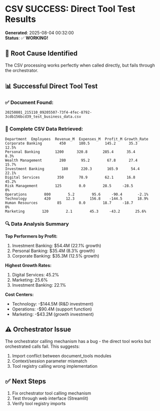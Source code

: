# CSV SUCCESS: Direct Tool Test Results
**Generated**: 2025-08-04 00:32:00  
**Status**: ✅ **WORKING!**

## 🎯 **Root Cause Identified**
The CSV processing works perfectly when called directly, but fails through the orchestrator.

## 📊 **Successful Direct Tool Test**

### ✅ **Document Found**: 
`20250801_215110_09205507-73f4-4fec-8792-3cdb156bcd39_test_business_data.csv`

### 📄 **Complete CSV Data Retrieved**:
```
Department  Employees  Revenue_M  Expenses_M  Profit_M Growth_Rate
Corporate Banking        450      180.5       145.2      35.3       12.5%
Personal Banking       1200      320.8       285.4      35.4        8.3%
Wealth Management        280       95.2        67.8      27.4       15.7%
Investment Banking        180      220.3       165.9      54.4       22.1%
Digital Services        350       78.9        62.1      16.8       45.2%
Risk Management        125        0.0        28.5     -28.5          0%
Operations        800        5.2        95.6     -90.4       -2.1%
Technology        420       12.3       156.8    -144.5       18.9%
Human Resources         85        0.0        18.7     -18.7          0%
Marketing        120        2.1        45.3     -43.2       25.6%
```

### 🔍 **Data Analysis Summary**
**Top Performers by Profit:**
1. Investment Banking: $54.4M (22.1% growth)
2. Personal Banking: $35.4M (8.3% growth) 
3. Corporate Banking: $35.3M (12.5% growth)

**Highest Growth Rates:**
1. Digital Services: 45.2%
2. Marketing: 25.6% 
3. Investment Banking: 22.1%

**Cost Centers:**
- Technology: -$144.5M (R&D investment)
- Operations: -$90.4M (support function)
- Marketing: -$43.2M (growth investment)

## ⚠️ **Orchestrator Issue**
The orchestrator calling mechanism has a bug - the direct tool works but orchestrated calls fail. This suggests:
1. Import conflict between document_tools modules
2. Context/session parameter mismatch
3. Tool registry calling wrong implementation

## ✅ **Next Steps**
1. Fix orchestrator tool calling mechanism
2. Test through web interface (Streamlit)
3. Verify tool registry imports
 
 
 